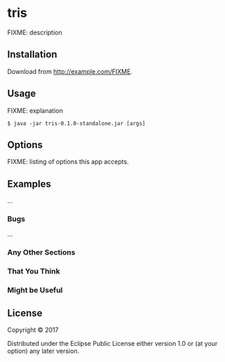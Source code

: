 # tris

FIXME: description

## Installation

Download from http://example.com/FIXME.

## Usage

FIXME: explanation

    $ java -jar tris-0.1.0-standalone.jar [args]

## Options

FIXME: listing of options this app accepts.

## Examples

...

### Bugs

...

### Any Other Sections
### That You Think
### Might be Useful

## License

Copyright © 2017

Distributed under the Eclipse Public License either version 1.0 or (at
your option) any later version.
